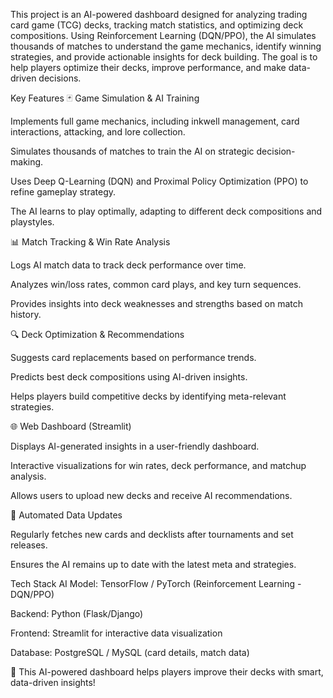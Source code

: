 This project is an AI-powered dashboard designed for analyzing trading card game (TCG) decks, tracking match statistics, and optimizing deck compositions. Using Reinforcement Learning (DQN/PPO), the AI simulates thousands of matches to understand the game mechanics, identify winning strategies, and provide actionable insights for deck building. The goal is to help players optimize their decks, improve performance, and make data-driven decisions.

Key Features
🃏 Game Simulation & AI Training

Implements full game mechanics, including inkwell management, card interactions, attacking, and lore collection.

Simulates thousands of matches to train the AI on strategic decision-making.

Uses Deep Q-Learning (DQN) and Proximal Policy Optimization (PPO) to refine gameplay strategy.

The AI learns to play optimally, adapting to different deck compositions and playstyles.

📊 Match Tracking & Win Rate Analysis

Logs AI match data to track deck performance over time.

Analyzes win/loss rates, common card plays, and key turn sequences.

Provides insights into deck weaknesses and strengths based on match history.

🔍 Deck Optimization & Recommendations

Suggests card replacements based on performance trends.

Predicts best deck compositions using AI-driven insights.

Helps players build competitive decks by identifying meta-relevant strategies.

🌐 Web Dashboard (Streamlit)

Displays AI-generated insights in a user-friendly dashboard.

Interactive visualizations for win rates, deck performance, and matchup analysis.

Allows users to upload new decks and receive AI recommendations.

🔄 Automated Data Updates

Regularly fetches new cards and decklists after tournaments and set releases.

Ensures the AI remains up to date with the latest meta and strategies.

Tech Stack
AI Model: TensorFlow / PyTorch (Reinforcement Learning - DQN/PPO)

Backend: Python (Flask/Django)

Frontend: Streamlit for interactive data visualization

Database: PostgreSQL / MySQL (card details, match data)

🚀 This AI-powered dashboard helps players improve their decks with smart, data-driven insights!
